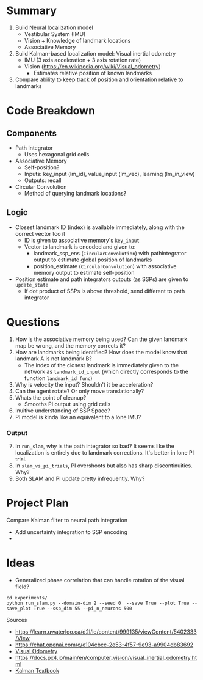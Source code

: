 # Summary
1. Build Neural localization model
   - Vestibular System (IMU)
   - Vision + Knowledge of landmark locations
   - Associative Memory
2. Build Kalman-based localization model: Visual inertial odometry
   - IMU (3 axis acceleration + 3 axis rotation rate)
   - Vision (https://en.wikipedia.org/wiki/Visual_odometry)
     - Estimates relative position of known landmarks
3. Compare ability to keep track of position and orientation relative to landmarks 


# Code Breakdown
## Components
- Path Integrator
  - Uses hexagonal grid cells
- Associative Memory
  - Self-position?
  - Inputs: key_input (lm_id), value_input (lm_vec), learning (lm_in_view)
  - Outputs: recall
- Circular Convolution
  - Method of querying landmark locations?

## Logic
- Closest landmark ID (index) is available immediately, along with the correct vector too it
  - ID is given to associative memory's `key_input`
  - Vector to landmark is encoded and given to:
    - landmark_ssp_ens (`CircularConvolution`) with pathintegrator output to estimate global position of landmarks
    - position_estimate (`CircularConvolution`) with associative memory output to estimate self-position
- Position estimate and path integrators outputs (as SSPs) are given to `update_state`
  - If dot product of SSPs is above threshold, send different to path integrator


# Questions
1. How is the associative memory being used? Can the given landmark map be wrong, and the memory corrects it?
2. How are landmarks being identified? How does the model know that landmark A is not landmark B?
   - The index of the closest landmark is immediately given to the network as `landmark_id_input` (which directly corresponds to the function `landmark_id_func`)
3. Why is velocity the input? Shouldn't it be acceleration?
4. Can the agent rotate? Or only move translationally?
5. Whats the point of cleanup?
   - Smooths PI output using grid cells
6. Inuitive understanding of SSP Space?
7. PI model is kinda like an equivalent to a lone IMU?

### Output
7. In `run_slam`, why is the path integrator so bad? It seems like the localization is entirely due to landmark corrections. It's better in lone PI trial.
8. In `slam_vs_pi_trials`, PI overshoots but also has sharp discontinuities. Why?
9. Both SLAM and PI update pretty infrequently. Why?


# Project Plan
Compare Kalman filter to neural path integration
 - Add uncertainty integration to SSP encoding
 - 


# Ideas
- Generalized phase correlation that can handle rotation of the visual field?


```
cd experiments/
python run_slam.py --domain-dim 2 --seed 0  --save True --plot True --save_plot True --ssp_dim 55 --pi_n_neurons 500
```


Sources
- https://learn.uwaterloo.ca/d2l/le/content/999135/viewContent/5402333/View
- https://chat.openai.com/c/e104cbcc-2e53-4f57-9e93-a9904db83692
- [Visual Odometry](https://en.wikipedia.org/wiki/Visual_odometry)
- https://docs.px4.io/main/en/computer_vision/visual_inertial_odometry.html
- [Kalman Textbook](https://drive.google.com/file/d/0By_SW19c1BfhSVFzNHc0SjduNzg/view?resourcekey=0-41olC9ht9xE3wQe2zHZ45A)